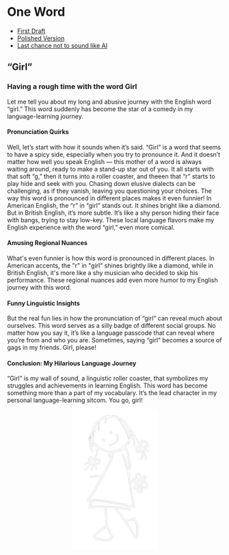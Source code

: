 # One Word
- [First Draft](first-draft.md)
- [Polished Version](polished-version.md)
- [Last chance not to sound like AI](last-chance-not-to-sound-like-AI.md)


## “Girl”

### **Having a rough time with the word Girl**

Let me tell you about my long and abusive journey with the English word “girl.” This word suddenly has become the star of a comedy in my language-learning journey.

#### Pronunciation Quirks
Well, let’s start with how it sounds when it’s said. “Girl” is a word that seems to have a spicy side, especially when you try to pronounce it. And it doesn’t matter how well you speak English — this mother of a word is always waiting around, ready to make a stand-up star out of you. It all starts with that soft “g,” then it turns into a roller coaster, and theeen that “r” starts to play hide and seek with you. Chasing down elusive dialects can be challenging, as if they vanish, leaving you questioning your choices. The way this word is pronounced in different places makes it even funnier! In American English, the “r” in “girl” stands out. It shines bright like a diamond. 
But in British English, it’s more subtle. It’s like a shy person hiding their face with bangs, trying to stay low-key. These local language flavors make my English experience with the word “girl,” even more comical.

#### Amusing Regional Nuances
What's even funnier is how this word is pronounced in different places. In American accents, the "r" in "girl" shines brightly like a diamond, while in British English, it's more like a shy musician who decided to skip his performance. These regional nuances add even more humor to my English journey with this word.

#### Funny Linguistic Insights
But the real fun lies in how the pronunciation of “girl” can reveal much about ourselves. This word serves as a silly badge of different social groups. No matter how you say it, it’s like a language passcode that can reveal where you’re from and who you are. Sometimes, saying “girl” becomes a source of gags in my friends. Girl, please!

#### Conclusion: My Hilarious Language Journey
“Girl” is my wall of sound, a linguistic roller coaster, that symbolizes my struggles and achievements in learning English. This word has become something more than a part of my vocabulary. It’s the lead character in my personal language-learning sitcom. You go, girl!

<div align="center">
    <img src="../images/girl_art.png" width="200" >
</div>